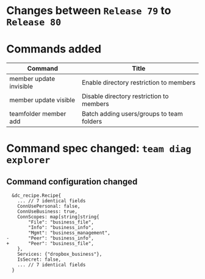 # Changes between `Release 79` to `Release 80`

# Commands added

| Command                 | Title                                     |
|-------------------------|-------------------------------------------|
| member update invisible | Enable directory restriction to members   |
| member update visible   | Disable directory restriction to members  |
| teamfolder member add   | Batch adding users/groups to team folders |

# Command spec changed: `team diag explorer`

## Command configuration changed

```
  &dc_recipe.Recipe{
  	... // 7 identical fields
  	ConnUsePersonal: false,
  	ConnUseBusiness: true,
  	ConnScopes: map[string]string{
  		"File": "business_file",
  		"Info": "business_info",
  		"Mgmt": "business_management",
- 		"Peer": "business_info",
+ 		"Peer": "business_file",
  	},
  	Services: {"dropbox_business"},
  	IsSecret: false,
  	... // 7 identical fields
  }
```
